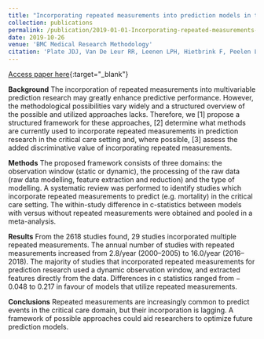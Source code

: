 ```yaml
---
title: "Incorporating repeated measurements into prediction models in the critical care setting: A framework, systematic review and meta-analysis"
collection: publications
permalink: /publication/2019-01-01-Incorporating-repeated-measurements-into-prediction-models-in-the-critical-care-setting-A-framework-systematic-review-and-meta-analysis
date: 2019-10-26
venue: 'BMC Medical Research Methodology'
citation: 'Plate JDJ, Van De Leur RR, Leenen LPH, Hietbrink F, Peelen LM, Eijkemans MJC. Incorporating repeated measurements into prediction models in the critical care setting: A framework, systematic review and meta-analysis. BMC Med Res Methodol. 2019;19.'
---
```

[Access paper here](https://bmcmedresmethodol.biomedcentral.com/articles/10.1186/s12874-019-0847-0){:target="_blank"}

**Background**
The incorporation of repeated measurements into multivariable prediction research may greatly enhance predictive performance. However, the methodological possibilities vary widely and a structured overview of the possible and utilized approaches lacks. Therefore, we [1] propose a structured framework for these approaches, [2] determine what methods are currently used to incorporate repeated measurements in prediction research in the critical care setting and, where possible, [3] assess the added discriminative value of incorporating repeated measurements.

**Methods**
The proposed framework consists of three domains: the observation window (static or dynamic), the processing of the raw data (raw data modelling, feature extraction and reduction) and the type of modelling. A systematic review was performed to identify studies which incorporate repeated measurements to predict (e.g. mortality) in the critical care setting. The within-study difference in c-statistics between models with versus without repeated measurements were obtained and pooled in a meta-analysis.

**Results**
From the 2618 studies found, 29 studies incorporated multiple repeated measurements. The annual number of studies with repeated measurements increased from 2.8/year (2000–2005) to 16.0/year (2016–2018). The majority of studies that incorporated repeated measurements for prediction research used a dynamic observation window, and extracted features directly from the data. Differences in c statistics ranged from − 0.048 to 0.217 in favour of models that utilize repeated measurements.

**Conclusions**
Repeated measurements are increasingly common to predict events in the critical care domain, but their incorporation is lagging. A framework of possible approaches could aid researchers to optimize future prediction models.